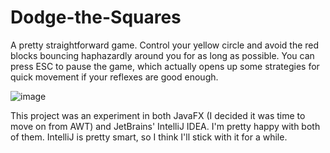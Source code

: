 # Dodge-the-Squares
A pretty straightforward game. Control your yellow circle and avoid the red blocks bouncing haphazardly around you for as long as possible. You can press ESC to pause the game, which actually opens up some strategies for quick movement if your reflexes are good enough.

![image](https://cloud.githubusercontent.com/assets/9257920/11946173/b67a71da-a80c-11e5-9ede-bb94dfcef6b9.png)

This project was an experiment in both JavaFX (I decided it was time to move on from AWT) and JetBrains' IntelliJ IDEA. I'm pretty happy with both of them. IntelliJ is pretty smart, so I think I'll stick with it for a while.

